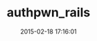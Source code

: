 ---
layout: post
title:  "authpwn_rails"
repo:   "pwnall/authpwn_rails"
date:   2015-02-18 17:16:01
gemurl: http://github.com/pwnall/authpwn_rails
---